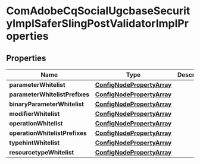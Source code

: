 
# ComAdobeCqSocialUgcbaseSecurityImplSaferSlingPostValidatorImplProperties

## Properties
Name | Type | Description | Notes
------------ | ------------- | ------------- | -------------
**parameterWhitelist** | [**ConfigNodePropertyArray**](ConfigNodePropertyArray.md) |  |  [optional]
**parameterWhitelistPrefixes** | [**ConfigNodePropertyArray**](ConfigNodePropertyArray.md) |  |  [optional]
**binaryParameterWhitelist** | [**ConfigNodePropertyArray**](ConfigNodePropertyArray.md) |  |  [optional]
**modifierWhitelist** | [**ConfigNodePropertyArray**](ConfigNodePropertyArray.md) |  |  [optional]
**operationWhitelist** | [**ConfigNodePropertyArray**](ConfigNodePropertyArray.md) |  |  [optional]
**operationWhitelistPrefixes** | [**ConfigNodePropertyArray**](ConfigNodePropertyArray.md) |  |  [optional]
**typehintWhitelist** | [**ConfigNodePropertyArray**](ConfigNodePropertyArray.md) |  |  [optional]
**resourcetypeWhitelist** | [**ConfigNodePropertyArray**](ConfigNodePropertyArray.md) |  |  [optional]



